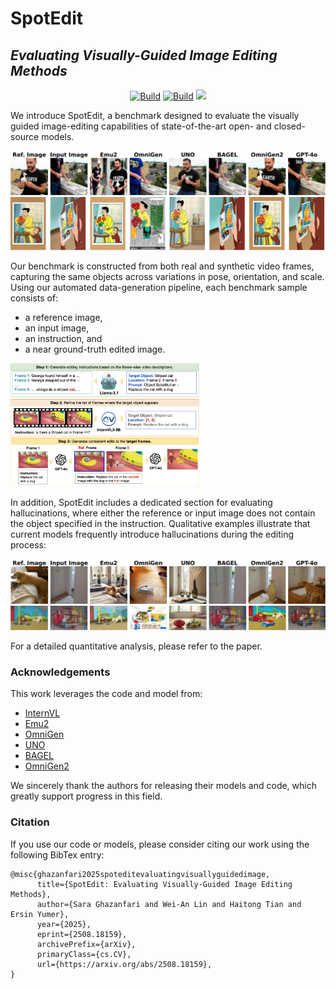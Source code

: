 # SpotEdit

## *Evaluating Visually-Guided Image Editing Methods* 


<p align="center"> 
<a href="https://github.com/SaraGhazanfari/SpotEdit"><img alt="Build" src="https://img.shields.io/badge/Project%20Page-SpotEdit-blue"></a> 
<a href="https://arxiv.org/pdf/2508.18159"><img alt="Build" src="https://img.shields.io/badge/arXiv%20paper-SpotEdit-b31b1b.svg"></a>
<a href="https://huggingface.co/datasets/saraghznfri/SpotEditBench"><img src="https://img.shields.io/static/v1?label=%F0%9F%A4%97%20Hugging%20Face&message=Benchmark&color=yellow"></a>
</p>

We introduce SpotEdit, a benchmark designed to evaluate the visually guided image-editing capabilities of state-of-the-art open- and closed-source models.


<p float="center">
  <img src="assets/teaser_standard_real.png"/> 
  <img src="assets/teaser_standard_syn.png"/>
</p>

Our benchmark is constructed from both real and synthetic video frames, capturing the same objects across variations in pose, orientation, and scale. Using our automated data-generation pipeline, each benchmark sample consists of:

- a reference image,
- an input image,
- an instruction, and
- a near ground-truth edited image.

<p float="center">
  <img src="assets/teaser_data_gen.png" width="60%" />
</p>

In addition, SpotEdit includes a dedicated section for evaluating hallucinations, where either the reference or input image does not contain the object specified in the instruction. 
Qualitative examples illustrate that current models frequently introduce hallucinations during the editing process:

<p float="center">
  <img src="assets/teaser_rob_real.png"/> 
  <img src="assets/teaser_rob_syn.png"/>
</p>

For a detailed quantitative analysis, please refer to the paper.
<a name="ack"></a>
### Acknowledgements

This work leverages the code and model from:
- [InternVL](https://github.com/OpenGVLab/InternVL)
- [Emu2](https://github.com/dmsc/emu2)
- [OmniGen](https://github.com/VectorSpaceLab/OmniGen)
- [UNO](https://github.com/bytedance/UNO)
- [BAGEL](https://github.com/ByteDance-Seed/Bagel)
- [OmniGen2](https://github.com/VectorSpaceLab/OmniGen2)

We sincerely thank the authors for releasing their models and code, which greatly support progress in this field.

<a name="bibtex"></a>
### Citation
If you use our code or models, please consider citing our work using the following BibTex entry:
```
@misc{ghazanfari2025spoteditevaluatingvisuallyguidedimage,
      title={SpotEdit: Evaluating Visually-Guided Image Editing Methods}, 
      author={Sara Ghazanfari and Wei-An Lin and Haitong Tian and Ersin Yumer},
      year={2025},
      eprint={2508.18159},
      archivePrefix={arXiv},
      primaryClass={cs.CV},
      url={https://arxiv.org/abs/2508.18159}, 
}
```
